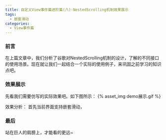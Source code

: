 ```yaml
---
title: 自定义View事件篇进阶篇(八)-NestedScrolling机制效果展示
tags:
  - 嵌套滑动
categories:
  - View事件篇
---
```


### 前言
在上篇文章中，我们分析了谷歌对NestedScrolling机制的设计，了解的不同接口的使用场景。现在就让我们一起结合一个实际的使用例子，来巩固之前学习的知识点吧。

### 效果展示
先看我们需要仿写的实际效果吧。如下图所示：
{% asset_img demo展示.gif %}

效果分析：
首先当前界面支持嵌套滑动，
### 最后

站在巨人的肩膀上，才能看的更远~
